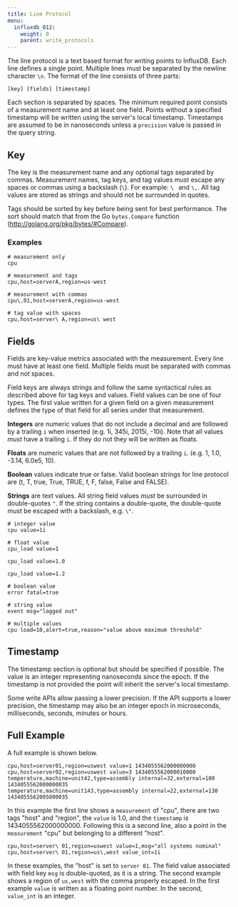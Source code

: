 ```yaml
---
title: Line Protocol
menu:
  influxdb_012:
    weight: 0
    parent: write_protocols
---
```


The line protocol is a text based format for writing points to InfluxDB.
Each line defines a single point.
Multiple lines must be separated by the newline character `\n`.
The format of the line consists of three parts:

```
[key] [fields] [timestamp]
```

Each section is separated by spaces.
The minimum required point consists of a measurement name and at least one field.
Points without a specified timestamp will be written using the server's local timestamp.
Timestamps are assumed to be in nanoseconds unless a `precision` value is passed in the query string.

## Key

The key is the measurement name and any optional tags separated by commas.
Measurement names, tag keys, and tag values must escape any spaces or commas using a backslash (`\`).
For example: `\ ` and `\,`.
All tag values are stored as strings and should not be surrounded in quotes.


Tags should be sorted by key before being sent for best performance.
The sort should match that from the Go `bytes.Compare` function (http://golang.org/pkg/bytes/#Compare).

### Examples

```
# measurement only
cpu

# measurement and tags
cpu,host=serverA,region=us-west

# measurement with commas
cpu\,01,host=serverA,region=us-west

# tag value with spaces
cpu,host=server\ A,region=us\ west
```

## Fields

Fields are key-value metrics associated with the measurement.
Every line must have at least one field.
Multiple fields must be separated with commas and not spaces.

Field keys are always strings and follow the same syntactical rules as described above for tag keys and values.
Field values can be one of four types.
The first value written for a given field on a given measurement defines the type of that field for all series under that measurement.

**Integers** are numeric values that do not include a decimal and are followed by a trailing `i` when inserted (e.g.
1i, 345i, 2015i, -10i).
Note that all values _must_ have a trailing `i`.
If they do not they will be written as floats.

**Floats** are numeric values that are not followed by a trailing `i`.
(e.g.
1, 1.0, -3.14, 6.0e5, 10).

**Boolean** values indicate true or false.
Valid boolean strings for line protocol are (t, T, true, True, TRUE, f, F, false, False and FALSE).

**Strings** are text values.
All string field values _must_ be surrounded in double-quotes `"`.
If the string contains a double-quote, the double-quote must be escaped with a backslash, e.g. `\"`.

```
# integer value
cpu value=1i

# float value
cpu_load value=1

cpu_load value=1.0

cpu_load value=1.2

# boolean value
error fatal=true

# string value
event msg="logged out"

# multiple values
cpu load=10,alert=true,reason="value above maximum threshold"
```

## Timestamp

The timestamp section is optional but should be specified if possible.
The value is an integer representing nanoseconds since the epoch.
If the timestamp is not provided the point will inherit the server's local timestamp.

Some write APIs allow passing a lower precision.
If the API supports a lower precision, the timestamp may also be an integer epoch in microseconds, milliseconds, seconds, minutes or hours.

## Full Example
A full example is shown below.
```
cpu,host=server01,region=uswest value=1 1434055562000000000
cpu,host=server02,region=uswest value=3 1434055562000010000
temperature,machine=unit42,type=assembly internal=32,external=100 1434055562000000035
temperature,machine=unit143,type=assembly internal=22,external=130 1434055562005000035
```
In this example the first line shows a `measurement` of "cpu", there are two tags "host" and "region", the `value` is 1.0, and the `timestamp` is 1434055562000000000.
Following this is a second line, also a point in the `measurement` "cpu" but belonging to a different "host".
```
cpu,host=server\ 01,region=uswest value=1,msg="all systems nominal"
cpu,host=server\ 01,region=us\,west value_int=1i
```
In these examples, the "host" is set to `server 01`.
The field value associated with field key `msg` is double-quoted, as it is a string.
The second example shows a region of `us,west` with the comma properly escaped.
In the first example `value` is written as a floating point number.
In the second, `value_int` is an integer.
